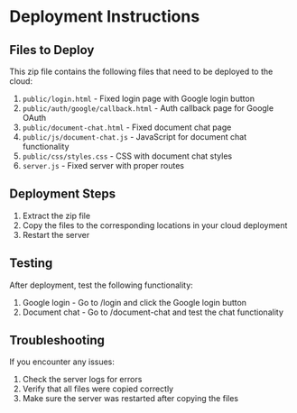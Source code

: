 # Deployment Instructions

## Files to Deploy

This zip file contains the following files that need to be deployed to the cloud:

1. `public/login.html` - Fixed login page with Google login button
2. `public/auth/google/callback.html` - Auth callback page for Google OAuth
3. `public/document-chat.html` - Fixed document chat page
4. `public/js/document-chat.js` - JavaScript for document chat functionality
5. `public/css/styles.css` - CSS with document chat styles
6. `server.js` - Fixed server with proper routes

## Deployment Steps

1. Extract the zip file
2. Copy the files to the corresponding locations in your cloud deployment
3. Restart the server

## Testing

After deployment, test the following functionality:

1. Google login - Go to /login and click the Google login button
2. Document chat - Go to /document-chat and test the chat functionality

## Troubleshooting

If you encounter any issues:

1. Check the server logs for errors
2. Verify that all files were copied correctly
3. Make sure the server was restarted after copying the files
